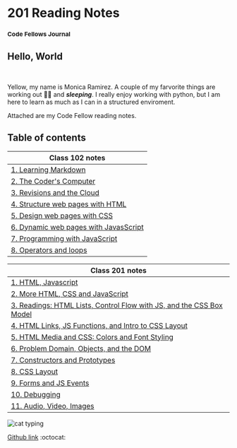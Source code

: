 # 201 Reading Notes
### <sup> Code Fellows Journal</sup>

## Hello, World

&nbsp;

Yellow, my name is Monica Ramirez. A couple of my farvorite things are working out :weight_lifting_woman: and **_sleeping_**.  I really enjoy working with python, but I am here to learn as much as I can in a structured enviroment.

Attached are my Code Fellow reading notes.
&nbsp;
   
## Table of contents

| Class 102 notes  |
| -------------- | 
| [1. Learning Markdown](class1notes.md) |
| [2. The Coder's Computer](class2notes.md) |
| [3. Revisions and the Cloud](class3notes.md) |
| [4. Structure web pages with HTML](class4notes.md) |
| [5. Design web pages with CSS](class5notes.md) |
| [6. Dynamic web pages with JavasScript](class6notes.md) |
| [7. Programming with JavaScript](class7notes.md) |
| [8. Operators and loops](class8notes.md) |

| Class 201 notes|
| -------------- |
|[1. HTML, Javascript](class-01.md) |
|[2. More HTML, CSS and JavaScript](class-02.md)|
|[3. Readings: HTML Lists, Control Flow with JS, and the CSS Box Model](class-03.md)|
|[4. HTML Links, JS Functions, and Intro to CSS Layout](class-04.md)|
|[5. HTML Media and CSS: Colors and Font Styling](class-05.md)|
|[6. Problem Domain, Objects, and the DOM](class-06.md)|
|[7. Constructors and Prototypes](class-07.md)|
|[8. CSS Layout](class-08.md)|
|[9. Forms and JS Events](class-09.md)|
|[10. Debugging](class-10.md)|
|[11. Audio, Video, Images](class-11-md)|


![cat typing](https://media1.giphy.com/media/f6hnhHkks8bk4jwjh3/giphy.gif?cid=6c09b952cf0a8d140fce78848474bf1625a4595ef3674684&rid=giphy.gif&ct=s)


[Github link](https://github.com/mramirez92)
  :octocat:

